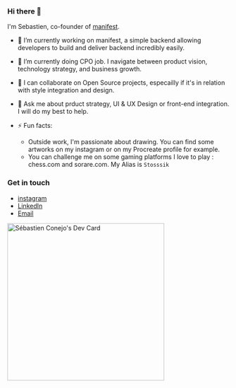### Hi there 👋

I'm Sebastien, co-founder of [manifest](https://manifest.build).

- 🔭 I’m currently working on manifest, a simple backend allowing developers to build and deliver backend incredibly easily. 
- 🌱 I’m currently doing CPO job. I navigate between product vision, technology strategy, and business growth.
- 👯 I can collaborate on Open Source projects, especailly if it's in relation with style integration and design.
- 💬 Ask me about prduct strategy, UI & UX Design or front-end integration. I will do my best to help.

- ⚡ Fun facts: 
    - Outside work, I'm passionate about drawing. You can find some artworks on my instagram or on my Procreate profile for example. 
    - You can challenge me on some gaming platforms I love to play : chess.com and sorare.com. My Alias is `Stosssik`


### Get in touch
- [instagram](https://www.instagram.com/sebastien_conejo/)
- [LinkedIn](https://www.linkedin.com/in/sebastien-conejo/)
- [Email](mailto:sebastien@buddyweb.fr)

<a href="https://app.daily.dev/sebconejo"><img src="https://api.daily.dev/devcards/v2/dU65w8mTZwguzlhljjMh9.png?type=default&r=ir6" width="356" alt="Sébastien Conejo's Dev Card"/></a>


